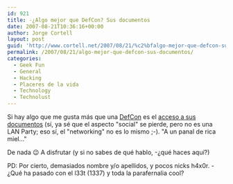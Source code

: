 ```yaml
---
id: 921
title: -¿Algo mejor que DefCon? Sus documentos
date: 2007-08-21T10:36:16+00:00
author: Jorge Cortell
layout: post
guid: 'http://www.cortell.net/2007/08/21/%c2%bfalgo-mejor-que-defcon-sus-documentos/'
permalink: /2007/08/21/algo-mejor-que-defcon-sus-documentos/
categories:
  - Geek Fun
  - General
  - Hacking
  - Placeres de la vida
  - Technology
  - Technolust
---
```

Si hay algo que me gusta más que una <a title="DefCon15" target="_blank" href="http://www.defcon.org/html/defcon-15/dc-15-schedule.html">DefCon</a> es el <a title="documentos" target="_blank" href="http://164.106.251.250/docs/dc15/">acceso a sus documentos</a> (sí­, ya sé que el aspecto "social" se pierde, pero no es una LAN Party; eso sí­, el "networking" no es lo mismo ;-). "A un panal de rica miel..."

De nada 😉 A disfrutar (y si no sabes de qué hablo, -¿qué haces aquí­?)

PD: Por cierto, demasiados nombre y/o apellidos, y pocos nicks h4x0r. -¿Qué ha pasado con el l33t (1337) y toda la parafernalia cool?
